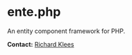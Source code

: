 # ente.php

An entity component framework for PHP.

**Contact:** [Richard Klees](https://github.com/klees)
